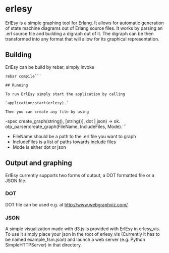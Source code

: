 # erlesy

ErlEsy is a simple graphing tool for Erlang. It allows for automatic generation of state machine diagrams out of Erlang source files. It works by parsing an .erl source file and building a digraph out of it. The digraph can be then transformed into any format that will allow for its graphical representation.

## Building

ErlEsy can be build by rebar, simply invoke

```rebar get-deps
rebar compile```

## Running 

To run ErlEsy simply start the application by calling

`application:start(erlesy).`

Then you can create any file by using

```
-spec create_graph(string(), [string()], dot | json) -> ok.
otp_parser:create_graph(FileName, IncludeFiles, Mode).```

* FileName should be a path to the .erl file you want to graph
* IncludeFiles is a list of paths towards include files
* Mode is either dot or json

## Output and graphing

ErlEsy currently supports two forms of output, a DOT formatted file or a JSON file.

### DOT

DOT file can be used e.g. at http://www.webgraphviz.com/

### JSON

A simple visualization made with d3.js is provided with ErlEsy in erlesy_vis. To use it simply place your json in the root of erlesy_vis (Currently it has to be named example_fsm.json) and launch a web server (e.g. Python SimpleHTTPServer) in that directory.
